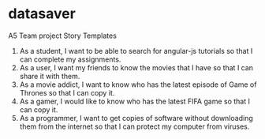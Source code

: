 datasaver
=========

A5 Team project
Story Templates
1. As a student, I want to be able to search for angular-js tutorials so that I can complete my assignments.
2. As a user, I want my friends to know the movies that I have so that I can share it with them.
3. As a movie addict, I want to know who has the latest episode of Game of Thrones so that I can copy it.
4. As a gamer, I would like to know who has the latest FIFA game so that I can copy it.
5. As a programmer, I want to get copies of software without downloading them from the internet so that I can protect my computer from viruses. 

